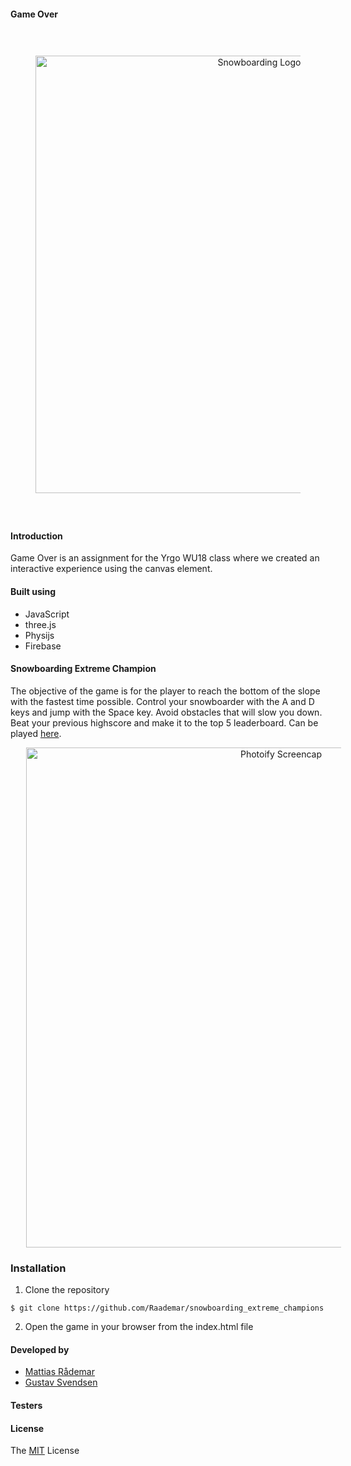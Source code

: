 #### Game Over

<p style="padding: 40px;" align="center">
    <img alt="Snowboarding Logo" title="Snowboarding"
    src="https://i.imgur.com/VWRv4GF.png" width="700">
</p>

#### Introduction

Game Over is an assignment for the Yrgo WU18 class where we created an interactive experience using the canvas element.

#### Built using

- JavaScript
- three.js
- Physijs
- Firebase

#### Snowboarding Extreme Champion

The objective of the game is for the player to reach the bottom of the slope with the fastest time possible. Control your snowboarder with the A and D keys and jump with the Space key. Avoid obstacles that will slow you down. Beat your previous highscore and make it to the top 5 leaderboard. Can be played [here](https://elated-bell-2614db.netlify.com/).

<p align="center">
    <img style="margin:0 25px" alt="Photoify Screencap" title="Screencap"
    src="https://i.imgur.com/0krZwAA.jpg" width="800">
</p>

### Installation

1. Clone the repository

```
$ git clone https://github.com/Raademar/snowboarding_extreme_champions
```

2. Open the game in your browser from the index.html file

#### Developed by

- [Mattias Rådemar](https://github.com/Raademar)
- [Gustav Svendsen](https://github.com/gsvendsen)

#### Testers


#### License

The [MIT](https://github.com/Raademar/snowboarding_extreme_champions/blob/readme/LICENSE) License
